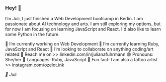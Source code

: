 ### Hey! 👋

I’m Juli, I just finished a Web Development bootcamp in Berlin. I am passionate about AI technology and arts. I am still exploring my options, but for now I am focusing on learning JavaScript and React. I'd also like to learn some Python in the future.

🔭 I’m currently working on Web Development
🌱 I’m currently learning Ruby, JavaScript and React
👯 I’m looking to collaborate on anything coding/art related
💌 Reach me on >> linkedin.com/in/julianafuhrmann
😄 Pronouns: She/her
💎 Languages: Ruby, JavaScript
🖤 Fun fact: I am also a tattoo artist >> instagram.com/ozelot.ink


*🤍 Juli*
